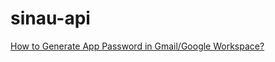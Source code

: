 # sinau-api

[How to Generate App Password in Gmail/Google Workspace?](https://youtu.be/lSURGX0JHbA)